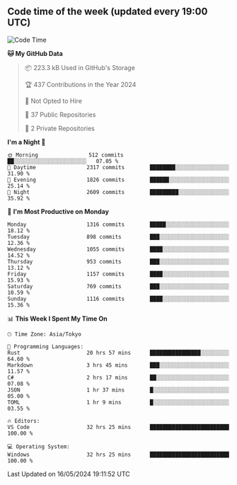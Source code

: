 ## Code time of the week (updated every 19:00 UTC)

<!--START_SECTION:waka-->
![Code Time](http://img.shields.io/badge/Code%20Time-3%2C083%20hrs%2040%20mins-blue)

**🐱 My GitHub Data** 

> 📦 223.3 kB Used in GitHub's Storage 
 > 
> 🏆 437 Contributions in the Year 2024
 > 
> 🚫 Not Opted to Hire
 > 
> 📜 37 Public Repositories 
 > 
> 🔑 2 Private Repositories 
 > 
**I'm a Night 🦉** 

```text
🌞 Morning                512 commits         ██░░░░░░░░░░░░░░░░░░░░░░░   07.05 % 
🌆 Daytime                2317 commits        ████████░░░░░░░░░░░░░░░░░   31.90 % 
🌃 Evening                1826 commits        ██████░░░░░░░░░░░░░░░░░░░   25.14 % 
🌙 Night                  2609 commits        █████████░░░░░░░░░░░░░░░░   35.92 % 
```
📅 **I'm Most Productive on Monday** 

```text
Monday                   1316 commits        █████░░░░░░░░░░░░░░░░░░░░   18.12 % 
Tuesday                  898 commits         ███░░░░░░░░░░░░░░░░░░░░░░   12.36 % 
Wednesday                1055 commits        ████░░░░░░░░░░░░░░░░░░░░░   14.52 % 
Thursday                 953 commits         ███░░░░░░░░░░░░░░░░░░░░░░   13.12 % 
Friday                   1157 commits        ████░░░░░░░░░░░░░░░░░░░░░   15.93 % 
Saturday                 769 commits         ███░░░░░░░░░░░░░░░░░░░░░░   10.59 % 
Sunday                   1116 commits        ████░░░░░░░░░░░░░░░░░░░░░   15.36 % 
```


📊 **This Week I Spent My Time On** 

```text
🕑︎ Time Zone: Asia/Tokyo

💬 Programming Languages: 
Rust                     20 hrs 57 mins      ████████████████░░░░░░░░░   64.60 % 
Markdown                 3 hrs 45 mins       ███░░░░░░░░░░░░░░░░░░░░░░   11.57 % 
C#                       2 hrs 17 mins       ██░░░░░░░░░░░░░░░░░░░░░░░   07.08 % 
JSON                     1 hr 37 mins        █░░░░░░░░░░░░░░░░░░░░░░░░   05.00 % 
TOML                     1 hr 9 mins         █░░░░░░░░░░░░░░░░░░░░░░░░   03.55 % 

🔥 Editors: 
VS Code                  32 hrs 25 mins      █████████████████████████   100.00 % 

💻 Operating System: 
Windows                  32 hrs 25 mins      █████████████████████████   100.00 % 
```


 Last Updated on 16/05/2024 19:11:52 UTC
<!--END_SECTION:waka-->